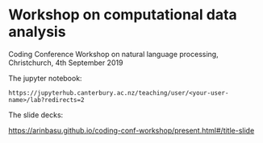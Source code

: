 # Workshop on computational data analysis

Coding Conference Workshop on natural language processing, Christchurch, 4th September 2019

The jupyter notebook: 

`https://jupyterhub.canterbury.ac.nz/teaching/user/<your-user-name>/lab?redirects=2`
  
The slide decks:

https://arinbasu.github.io/coding-conf-workshop/present.html#/title-slide
